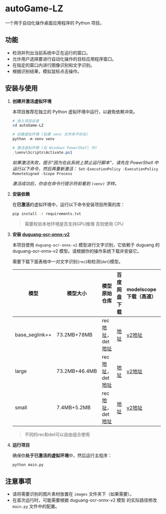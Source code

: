 # autoGame-LZ

一个用于自动化操作桌面应用程序的 Python 项目。

## 功能

*   检测并列出当前系统中正在运行的窗口。
*   允许用户选择要进行自动化操作的目标应用程序窗口。
*   在指定的窗口内进行图像识别和文字识别。
*   根据识别结果，模拟鼠标点击操作。

## 安装与使用

1.  **创建并激活虚拟环境**

    本项目推荐在独立的 Python 虚拟环境中运行，以避免依赖冲突。

    ```powershell
    # 进入项目目录
    cd autoGame-LZ

    # 创建虚拟环境 (如果 venv 文件夹不存在)
    python -m venv venv

    # 激活虚拟环境 (在 Windows PowerShell 中)
    .\venv\Scripts\Activate.ps1
    ```
    *如果激活失败，提示"因为在此系统上禁止运行脚本"，请先在 PowerShell 中运行以下命令，然后再重新激活：*
    `Set-ExecutionPolicy -ExecutionPolicy RemoteSigned -Scope Process`

    *激活成功后，你会在命令行提示符前看到 `(venv)` 字样。*

2.  **安装依赖**

    在**已激活**的虚拟环境中，运行以下命令安装项目所需的库：

    ```bash
    pip install -r requirements.txt
    ```
    > 需要校验本地环境是否支持GPU推理 否则使用 CPU

3.  **安装 [duguang-ocr-onnx-v2](models/duguang-ocr-onnx-v2)**

    本项目使用 `duguang-ocr-onnx-v2` 模型进行文字识别，它依赖于 duguang 的 duguang-ocr-onnx-v2 模型。请根据你的操作系统下载并安装它。

    需要下载下面表格中一对文字识别(`rec`)和检测(`det`)模型。
    
    | 模型           | 模型大小      | 模型原始仓库                                                 | 百度网盘下载                                                 | modelscope下载（高速）                                       | 个人评价 |
    | -------------- | ------------- | ------------------------------------------------------------ | ------------------------------------------------------------ | ------------------------------------------------------------ | -------- |
    | base_seglink++ | 73.2MB+78MB   | rec[地址](https://modelscope.cn/models/iic/cv_convnextTiny_ocr-recognition-general_damo/summary)，det [地址](https://modelscope.cn/models/iic/cv_resnet18_ocr-detection-line-level_damo/summary) | [地址](https://pan.baidu.com/s/1Vch_5kcL_FqQet5G9pfEJQ?pwd=tjp9) | [v2地址](https://modelscope.cn/models/mscoder/duguang-ocr-onnx-v2) | 9分      |
    | large          | 73.2MB+46.4MB | rec[地址](https://modelscope.cn/models/iic/cv_convnextTiny_ocr-recognition-general_damo/summary)，det [地址](https://www.modelscope.cn/models/iic/cv_resnet18_ocr-detection-db-line-level_damo/summary) | [地址](https://pan.baidu.com/s/1Vch_5kcL_FqQet5G9pfEJQ?pwd=tjp9) | [v2地址](https://modelscope.cn/models/mscoder/duguang-ocr-onnx-v2) | 8分      |
    | small          | 7.4MB+5.2MB   | rec[地址](https://modelscope.cn/models/iic/cv_LightweightEdge_ocr-recognitoin-general_damo/summary)，det [地址](https://www.modelscope.cn/models/iic/cv_proxylessnas_ocr-detection-db-line-level_damo/summary) | [地址](https://pan.baidu.com/s/1Vch_5kcL_FqQet5G9pfEJQ?pwd=tjp9) | [v2地址](https://modelscope.cn/models/mscoder/duguang-ocr-onnx-v2) | 5分      |
    
    >  不同的rec和det可以自由组合使用
4.  **运行项目**

    确保你**处于已激活的虚拟环境**中，然后运行主程序：

    ```bash
    python main.py
    ```

## 注意事项

*   请将需要识别的图片素材放置在 `images` 文件夹下（如果需要）。
*   在首次运行时，可能需要根据 duguang-ocr-onnx-v2 模型 的实际路径修改 `main.py` 文件中的配置。 